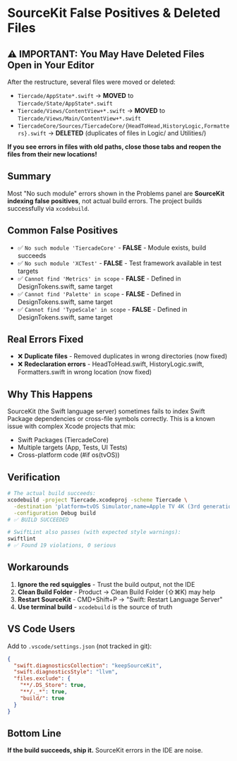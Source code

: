 # SourceKit False Positives & Deleted Files

## ⚠️ IMPORTANT: You May Have Deleted Files Open in Your Editor
After the restructure, several files were moved or deleted:
- `Tiercade/AppState*.swift` → **MOVED** to `Tiercade/State/AppState*.swift`
- `Tiercade/Views/ContentView+*.swift` → **MOVED** to `Tiercade/Views/Main/ContentView+*.swift`
- `TiercadeCore/Sources/TiercadeCore/{HeadToHead,HistoryLogic,Formatters}.swift` → **DELETED** (duplicates of files in Logic/ and Utilities/)

**If you see errors in files with old paths, close those tabs and reopen the files from their new locations!**

## Summary
Most "No such module" errors shown in the Problems panel are **SourceKit indexing false positives**, not actual build errors. The project builds successfully via `xcodebuild`.

## Common False Positives
- ✅ `No such module 'TiercadeCore'` - **FALSE** - Module exists, build succeeds
- ✅ `No such module 'XCTest'` - **FALSE** - Test framework available in test targets
- ✅ `Cannot find 'Metrics' in scope` - **FALSE** - Defined in DesignTokens.swift, same target
- ✅ `Cannot find 'Palette' in scope` - **FALSE** - Defined in DesignTokens.swift, same target
- ✅ `Cannot find 'TypeScale' in scope` - **FALSE** - Defined in DesignTokens.swift, same target

## Real Errors Fixed
- ❌ **Duplicate files** - Removed duplicates in wrong directories (now fixed)
- ❌ **Redeclaration errors** - HeadToHead.swift, HistoryLogic.swift, Formatters.swift in wrong location (now fixed)

## Why This Happens
SourceKit (the Swift language server) sometimes fails to index Swift Package dependencies or cross-file symbols correctly. This is a known issue with complex Xcode projects that mix:
- Swift Packages (TiercadeCore)
- Multiple targets (App, Tests, UI Tests)
- Cross-platform code (#if os(tvOS))

## Verification
```bash
# The actual build succeeds:
xcodebuild -project Tiercade.xcodeproj -scheme Tiercade \
  -destination 'platform=tvOS Simulator,name=Apple TV 4K (3rd generation),OS=latest' \
  -configuration Debug build
# ✅ BUILD SUCCEEDED

# SwiftLint also passes (with expected style warnings):
swiftlint
# ✅ Found 19 violations, 0 serious
```

## Workarounds
1. **Ignore the red squiggles** - Trust the build output, not the IDE
2. **Clean Build Folder** - Product → Clean Build Folder (⇧⌘K) may help
3. **Restart SourceKit** - CMD+Shift+P → "Swift: Restart Language Server"
4. **Use terminal build** - `xcodebuild` is the source of truth

## VS Code Users
Add to `.vscode/settings.json` (not tracked in git):
```json
{
  "swift.diagnosticsCollection": "keepSourceKit",
  "swift.diagnosticsStyle": "llvm",
  "files.exclude": {
    "**/.DS_Store": true,
    "**/._*": true,
    "build/": true
  }
}
```

## Bottom Line
**If the build succeeds, ship it.** SourceKit errors in the IDE are noise.
